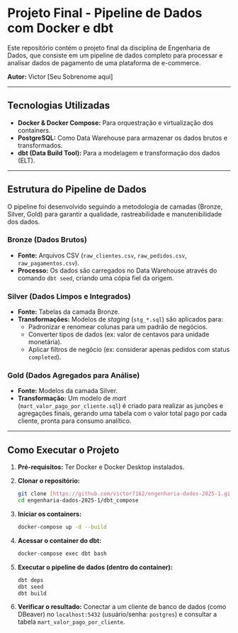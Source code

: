 # Projeto Final - Pipeline de Dados com Docker e dbt

Este repositório contém o projeto final da disciplina de Engenharia de Dados, que consiste em um pipeline de dados completo para processar e analisar dados de pagamento de uma plataforma de e-commerce.

**Autor:** Victor [Seu Sobrenome aqui]

---

## Tecnologias Utilizadas

* **Docker & Docker Compose:** Para orquestração e virtualização dos containers.
* **PostgreSQL:** Como Data Warehouse para armazenar os dados brutos e transformados.
* **dbt (Data Build Tool):** Para a modelagem e transformação dos dados (ELT).

---

## Estrutura do Pipeline de Dados

O pipeline foi desenvolvido seguindo a metodologia de camadas (Bronze, Silver, Gold) para garantir a qualidade, rastreabilidade e manutenibilidade dos dados.

### Bronze (Dados Brutos)
* **Fonte:** Arquivos CSV (`raw_clientes.csv`, `raw_pedidos.csv`, `raw_pagamentos.csv`).
* **Processo:** Os dados são carregados no Data Warehouse através do comando `dbt seed`, criando uma cópia fiel da origem.

### Silver (Dados Limpos e Integrados)
* **Fonte:** Tabelas da camada Bronze.
* **Transformações:** Modelos de *staging* (`stg_*.sql`) são aplicados para:
    * Padronizar e renomear colunas para um padrão de negócios.
    * Converter tipos de dados (ex: valor de centavos para unidade monetária).
    * Aplicar filtros de negócio (ex: considerar apenas pedidos com status `completed`).

### Gold (Dados Agregados para Análise)
* **Fonte:** Modelos da camada Silver.
* **Transformação:** Um modelo de *mart* (`mart_valor_pago_por_cliente.sql`) é criado para realizar as junções e agregações finais, gerando uma tabela com o valor total pago por cada cliente, pronta para consumo analítico.

---

## Como Executar o Projeto

1.  **Pré-requisitos:** Ter Docker e Docker Desktop instalados.

2.  **Clonar o repositório:**
    ```bash
    git clone [https://github.com/victor7162/engenharia-dados-2025-1.git](https://github.com/victor7162/engenharia-dados-2025-1.git)
    cd engenharia-dados-2025-1/dbt_compose
    ```

3.  **Iniciar os containers:**
    ```bash
    docker-compose up -d --build
    ```

4.  **Acessar o container do dbt:**
    ```bash
    docker-compose exec dbt bash
    ```

5.  **Executar o pipeline de dados (dentro do container):**
    ```bash
    dbt deps
    dbt seed
    dbt build
    ```

6.  **Verificar o resultado:** Conectar a um cliente de banco de dados (como DBeaver) no `localhost:5432` (usuário/senha: `postgres`) e consultar a tabela `mart_valor_pago_por_cliente`.